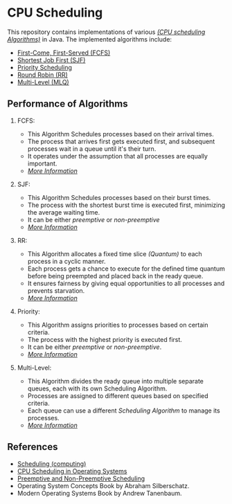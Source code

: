 # CPU Scheduling

   This repository contains implementations of various [*(CPU scheduling Algorithms)*](https://www.futurelearn.com/info/courses/computer-systems/0/steps/53513) in Java. 
   The implemented algorithms include:

   * [First-Come, First-Served (FCFS)](https://www.javatpoint.com/os-fcfs-scheduling)
   * [Shortest Job First (SJF)](https://www.javatpoint.com/os-sjf-scheduling)
   * [Priority Scheduling](https://www.javatpoint.com/os-priority-scheduling)
   * [Round Robin (RR)](https://www.javatpoint.com/os-round-robin-scheduling-algorithm)
   * [Multi-Level (MLQ)](https://www.javatpoint.com/multilevel-queue-scheduling-in-operating-system)

## Performance of Algorithms

   1. FCFS:

       * This Algorithm Schedules processes based on their arrival times.
       * The process that arrives first gets executed first, and subsequent processes wait in a queue until it's their turn.
       * It operates under the assumption that all processes are equally important.
       * [*More Information*](https://www.geeksforgeeks.org/first-come-first-serve-cpu-scheduling-non-preemptive/)

   2. SJF:

       * This Algorithm Schedules processes based on their burst times.
       * The process with the shortest burst time is executed first, minimizing the average waiting time.
       * It can be either *preemptive* or *non-preemptive*
       * [*More Information*](https://www.studytonight.com/operating-system/shortest-job-first)

   4. RR:

       * This Algorithm allocates a fixed time slice *(Quantum)* to each process in a cyclic manner.
       * Each process gets a chance to execute for the defined time quantum before being preempted and placed back in the ready queue.
       * It ensures fairness by giving equal opportunities to all processes and prevents starvation.
       * [*More Information*](https://www.scaler.com/topics/round-robin-scheduling-in-os/)

   3. Priority:

       * This Algorithm assigns priorities to processes based on certain criteria.
       * The process with the highest priority is executed first.
       * It can be either *preemptive* or *non-preemptive*.
       * [*More Information*](https://www.geeksforgeeks.org/program-for-priority-cpu-scheduling-set-1/)

   5. Multi-Level:

       * This Algorithm divides the ready queue into multiple separate queues, each with its own Scheduling Algorithm.
       * Processes are assigned to different queues based on specified criteria.
       * Each queue can use a different *Scheduling Algorithm* to manage its processes.
       * [*More Information*](https://www.geeksforgeeks.org/multilevel-queue-mlq-cpu-scheduling/)

## References

   * [Scheduling (computing)](https://en.wikipedia.org/wiki/Scheduling_(computing))
   * [CPU Scheduling in Operating Systems](https://www.geeksforgeeks.org/cpu-scheduling-in-operating-systems/)
   * [Preemptive and Non-Preemptive Scheduling](https://www.geeksforgeeks.org/preemptive-and-non-preemptive-scheduling/)
   * Operating System Concepts Book by Abraham Silberschatz.
   * Modern Operating Systems Book by Andrew Tanenbaum.